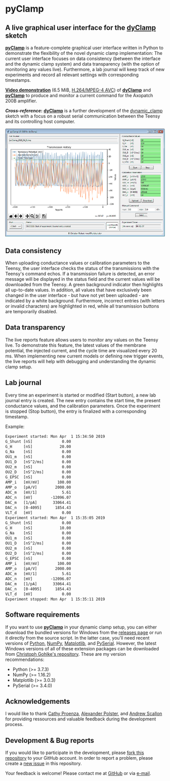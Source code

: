 # pyClamp
## A live graphical user interface for the [dyClamp](https://github.com/christianrickert/dyClamp) sketch

**[pyClamp](https://github.com/christianrickert/pyClamp)** is a feature-complete graphical user interface written in Python to demonstrate the flexibility of the novel dynamic clamp implementation: The current user interface focuses on data consistency (between the interface and the dynamic clamp system) and data transparency (with the option of monitoring any values live). Furthermore, a lab journal will keep track of new experiments and record all relevant settings with corresponding timestamps.

**[Video demonstration](https://github.com/christianrickert/pyClamp/blob/master/media/pyClamp.mkv?raw=true)** (6.5 MiB, [H.264/MPEG-4 AVC](https://en.wikipedia.org/wiki/H.264/MPEG-4_AVC)) of **[dyClamp](https://github.com/christianrickert/dyClamp)** and **[pyClamp](https://github.com/christianrickert/pyClamp)** to produce and monitor a current command for the Axopatch 200B amplifier.

**_Cross-reference_:** **[dyClamp](https://github.com/christianrickert/dyClamp)** is a further development of the [dynamic_clamp](https://github.com/nsdesai/dynamic_clamp) sketch with a focus on a robust serial communication between the Teensy and its controlling host computer.

![Screenshot](https://github.com/christianrickert/pyClamp/blob/master/media/pyClamp.png)

## Data consistency

When uploading conductance values or calibration parameters to the Teensy, the user interface checks the status of the transmissions with the Teensy's command echos. If a transmission failure is detected, an error message will be displayed in the status field and the current values will be downloaded from the Teensy. A green background indicator then highlights all up-to-date values. In addition, all values that have exclusively been changed in the user interface - but have not yet been uploaded - are indicated by a white background. Furthermore, incorrect entries (with letters or invalid characters) are highlighted in red, while all transmission buttons are temporarily disabled.

## Data transparency

The live reports feature allows users to monitor any values on the Teensy live. To demonstrate this feature, the latest values of the membrane potential, the injected current, and the cycle time are visualized every 20 ms. When implementing new current models or defining new trigger events, the live reports will help with debugging and understanding the dynamic clamp setup.

## Lab journal

Every time an experiment is started or modified (Start button), a new lab journal entry is created. The new entry contains the start time, the present conductance values, and the calibration parameters. Once the experiment is stopped (Stop button), the entry is finalized with a corresponding timestamp.

Example:
```
Experiment started:	Mon Apr  1 15:34:50 2019
G_Shunt	[nS]    	     0.00
G_H 	[nS]       	    20.00
G_Na	[nS]       	     0.00
OU1_m	[nS]      	     0.00
OU1_D	[nS^2/ms] 	     0.00
OU2_m	[nS]      	     0.00
OU2_D	[nS^2/ms] 	     0.00
G_EPSC	[nS]     	     0.00
AMP_i	[mV/mV]   	   100.00
AMP_o	[pA/V]    	  2000.00
ADC_m	[mV/1]    	     5.61
ADC_n	[mV]      	-12096.07
DAC_m	[1/pA]    	 33064.41
DAC_n	[0-4095]  	  1854.43
VLT_d	[mV]      	     0.00
Experiment started:	Mon Apr  1 15:35:05 2019
G_Shunt	[nS]    	     0.00
G_H 	[nS]       	    10.00
G_Na	[nS]       	     0.00
OU1_m	[nS]      	     0.00
OU1_D	[nS^2/ms] 	     0.00
OU2_m	[nS]      	     0.00
OU2_D	[nS^2/ms] 	     0.00
G_EPSC	[nS]     	     0.00
AMP_i	[mV/mV]   	   100.00
AMP_o	[pA/V]    	  2000.00
ADC_m	[mV/1]    	     5.61
ADC_n	[mV]      	-12096.07
DAC_m	[1/pA]    	 33064.41
DAC_n	[0-4095]  	  1854.43
VLT_d	[mV]      	     0.00
Experiment stopped:	Mon Apr  1 15:35:11 2019
```

## Software requirements

If you want to use **[pyClamp](https://github.com/christianrickert/pyClamp)** in your dynamic clamp setup, you can either download the bundled versions for Windows from the [releases page](https://github.com/christianrickert/pyClamp/releases) or run it directly from the source script. In the latter case, you'll need recent versions of [Python](https://www.python.org/downloads/), [NumPy](https://www.scipy.org/scipylib/download.html), [Matplotlib](https://matplotlib.org/users/installing.html), and [PySerial](https://pypi.org/project/pyserial/). However, the latest Windows versions of all of these extension packages can be downloaded from [Christoph Gohlke's repository](https://www.lfd.uci.edu/~gohlke/pythonlibs/). These are my version recommendations:

- Python      (>= 3.7.3)
- NumPy       (>= 1.16.2)
- Matplotlib  (>= 3.0.3)
- PySerial    (>= 3.4.0)

## Acknowledgements

I would like to thank [Cathy Proenza](http://www.ucdenver.edu/academics/colleges/medicalschool/departments/physiology/faculty/Pages/Proenza.aspx), [Alexander Polster](http://www.ucdenver.edu/academics/colleges/medicalschool/departments/physiology/postdocs/Pages/Polster.aspx), and [Andrew Scallon](https://optogeneticsandneuralengineeringcore.gitlab.io/ONECoreSite/) for providing ressources and valuable feedback during the development process.

## Development & Bug reports

If you would like to participate in the development, please [fork this repository](https://help.github.com/articles/fork-a-repo) to your GitHub account. In order to report a problem, please create a [new issue](https://help.github.com/articles/creating-an-issue/) in this repository.

Your feedback is welcome! Please contact me at [GitHub](https://github.com/christianrickert/) or via [e-mail](mailto:mail@crickert.de).
